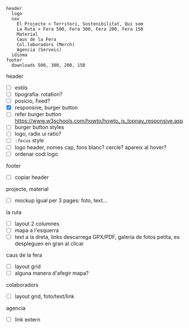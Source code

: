 ```
header
  logo
  nav
    El Projecte > Territori, Sostenibilitat, Qui som
    La Ruta > Fera 500, Fera 300, Fera 200, Fera 150
    Material
    Caus de la Fera
    Col.laboradors (Merch)
    Agencia (Serveis)
  idioma
footer
  downloads 500, 300, 200, 150
```

header

- [ ] estils
- [ ] tipografia. rotation?
- [ ] posicio, fixed?
- [x] responsive, burger button
- [ ] refer burger button https://www.w3schools.com/howto/howto_js_topnav_responsive.asp
- [ ] burger button styles
- [ ] logo, radix ui ratio?
- [ ] `:focus` style
- [ ] logo header, nomes cap, fons blanc? cercle? apareix al hover?
- [ ] ordenar codi logo

footer

- [ ] copiar header

projecte, material

- [ ] mockup igual per 3 pages: foto, text...

la ruta

- [ ] layout 2 columnes
- [ ] mapa a l'esquerra
- [ ] text a la dreta, links descarrega GPX/PDF, galeria de fotos petita, es despleguen en gran al clicar

caus de la fera

- [ ] layout grid
- [ ] alguna manera d'afegir mapa?

colaboradors

- [ ] layout grid, foto/text/link

agencia

- [ ] link extern
